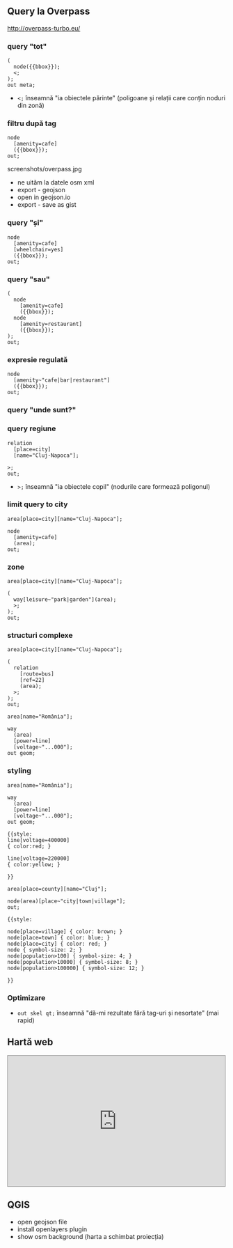 ## Query la Overpass

http://overpass-turbo.eu/

### query "tot"
```
(
  node({{bbox}});
  <;
);
out meta;
```

* `<;` înseamnă "ia obiectele părinte" (poligoane și relații care conțin noduri
  din zonă)

### filtru după tag

```
node
  [amenity=cafe]
  ({{bbox}});
out;
```

screenshots/overpass.jpg

* ne uităm la datele osm xml
* export - geojson
* open in geojson.io
* export - save as gist

### query "și"
```
node
  [amenity=cafe]
  [wheelchair=yes]
  ({{bbox}});
out;
```

### query "sau"
```
(
  node
    [amenity=cafe]
    ({{bbox}});
  node
    [amenity=restaurant]
    ({{bbox}});
);
out;
```

### expresie regulată
```
node
  [amenity~"cafe|bar|restaurant"]
  ({{bbox}});
out;
```

### query "unde sunt?"


### query regiune
```
relation
  [place=city]
  [name="Cluj-Napoca"];

>;
out;
```

* `>;` înseamnă "ia obiectele copil" (nodurile care formează poligonul)


### limit query to city
```
area[place=city][name="Cluj-Napoca"];

node
  [amenity=cafe]
  (area);
out;
```

### zone
```
area[place=city][name="Cluj-Napoca"];

(
  way[leisure~"park|garden"](area);
  >;
);
out;
```

### structuri complexe
```
area[place=city][name="Cluj-Napoca"];

(
  relation
    [route=bus]
    [ref=22]
    (area);
  >;
);
out;
```

```
area[name="România"];

way
  (area)
  [power=line]
  [voltage~"...000"];
out geom;
```

### styling
```
area[name="România"];

way
  (area)
  [power=line]
  [voltage~"...000"];
out geom;

{{style:
line[voltage=400000]
{ color:red; }

line[voltage=220000]
{ color:yellow; }

}}
```

```
area[place=county][name="Cluj"];

node(area)[place~"city|town|village"];
out;

{{style:

node[place=village] { color: brown; }
node[place=town] { color: blue; }
node[place=city] { color: red; }
node { symbol-size: 2; }
node[population>100] { symbol-size: 4; }
node[population>10000] { symbol-size: 8; }
node[population>100000] { symbol-size: 12; }

}}
```


### Optimizare

* `out skel qt;` înseamnă "dă-mi rezultate fără tag-uri și nesortate" (mai rapid)


## Hartă web

<iframe
  src="https://rawgit.com/mgax/workshop-geocj2015-overpass/master/parks.html"
  style="border: 1px solid #888; height: 300px; width: 500px"
  ></iframe>


## QGIS

* open geojson file
* install openlayers plugin
* show osm background (harta a schimbat proiecția)
